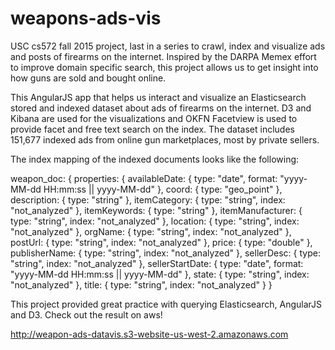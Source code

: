 # weapons-ads-vis
USC cs572 fall 2015 project, last in a series to crawl, index and visualize ads and posts of firearms on the internet.
Inspired by the DARPA Memex effort to improve domain specific search, this project allows us to get insight into how guns are sold and bought
online.

This AngularJS app that helps us interact and visualize an Elasticsearch stored and indexed dataset about ads of firearms on the internet. 
D3 and Kibana are used for the visualizations and OKFN Facetview is used to provide facet and free text search on the index. The dataset includes
151,677 indexed ads from online gun marketplaces, most by private sellers. 

The index mapping of the indexed documents looks like the following:

weapon_doc: {
properties: {
availableDate: {
type: "date",
format: "yyyy-MM-dd HH:mm:ss || yyyy-MM-dd"
},
coord: {
type: "geo_point"
},
description: {
type: "string"
},
itemCategory: {
type: "string",
index: "not_analyzed"
},
itemKeywords: {
type: "string"
},
itemManufacturer: {
type: "string",
index: "not_analyzed"
},
location: {
type: "string",
index: "not_analyzed"
},
orgName: {
type: "string",
index: "not_analyzed"
},
postUrl: {
type: "string",
index: "not_analyzed"
},
price: {
type: "double"
},
publisherName: {
type: "string",
index: "not_analyzed"
},
sellerDesc: {
type: "string",
index: "not_analyzed"
},
sellerStartDate: {
type: "date",
format: "yyyy-MM-dd HH:mm:ss || yyyy-MM-dd"
},
state: {
type: "string",
index: "not_analyzed"
},
title: {
type: "string",
index: "not_analyzed"
}
}

This project provided great practice with querying Elasticsearch, AngularJS and D3. Check out the result on aws!

http://weapon-ads-datavis.s3-website-us-west-2.amazonaws.com
